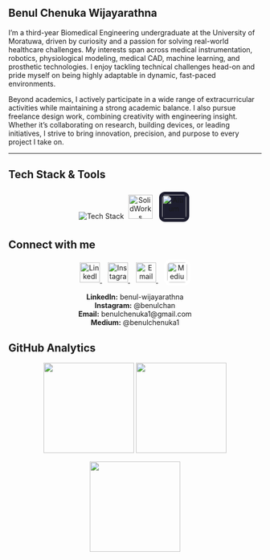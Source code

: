## Benul Chenuka Wijayarathna  

I’m a third-year Biomedical Engineering undergraduate at the University of Moratuwa, driven by curiosity and a passion for solving real-world healthcare challenges. My interests span across medical instrumentation, robotics, physiological modeling, medical CAD, machine learning, and prosthetic technologies. I enjoy tackling technical challenges head-on and pride myself on being highly adaptable in dynamic, fast-paced environments.

Beyond academics, I actively participate in a wide range of extracurricular activities while maintaining a strong academic balance. I also pursue freelance design work, combining creativity with engineering insight. Whether it’s collaborating on research, building devices, or leading initiatives, I strive to bring innovation, precision, and purpose to every project I take on.

---

## Tech Stack & Tools

<p align="center">
  <img src="https://skillicons.dev/icons?i=python,cpp,dart,matlab,flutter,tensorflow,opencv,arduino,raspberrypi,latex,vscode,html,css,js,java" alt="Tech Stack" />
  <img src="https://drive.google.com/uc?export=view&id=1h2f5l6dy2Afy4Ss6IyGLMbM1FGF7OXP-" width="1" alt="spacer" /> 
 <img src="https://drive.google.com/uc?export=view&id=1IHV-03e9Kpcxy7mrv1J9KlzkX9gCxzFD"
     height="48"
     alt="SolidWorks" />
  <img src="https://drive.google.com/uc?export=view&id=1h2f5l6dy2Afy4Ss6IyGLMbM1FGF7OXP-" width="1" alt="spacer" />
  <img src="https://drive.google.com/uc?export=view&id=19GvI3RjVH8Na2DmMGR0rlvK4LLp_JRv1" 
     width="48" 
     style="margin: 4px; border-radius: 12px; background-color: #1e1e2f; padding: 6px;" 
     alt="Altium" />

</p>


## Connect with me

<p align="center">
  <a href="https://www.linkedin.com/in/benul-wijayarathna-186374280" target="_blank">
    <img src="https://cdn.jsdelivr.net/gh/devicons/devicon/icons/linkedin/linkedin-original.svg" width="40" alt="LinkedIn"/>
  </a>
  &nbsp;&nbsp;
  <a href="https://www.instagram.com/benulchan/" target="_blank">
    <img src="https://cdn-icons-png.flaticon.com/512/174/174855.png" width="40" alt="Instagram"/>
  </a>
  &nbsp;&nbsp;
  <a href="https://mail.google.com/mail/?view=cm&fs=1&to=benulchenuka1@gmail.com" target="_blank">
    <img src="https://cdn-icons-png.flaticon.com/512/732/732200.png" width="40" alt="Email"/>
  </a>
  &nbsp;&nbsp;
  <a href="https://medium.com/@benulchenuka1" target="_blank">
    <img src="https://upload.wikimedia.org/wikipedia/commons/e/ec/Medium_logo_Monogram.svg"
         width="40"
         style="background-color: white; padding: 6px; border-radius: 12px;"
         alt="Medium"/>
  </a>
</p>

<p align="center">
  <b>LinkedIn:</b> benul-wijayarathna <br>
  <b>Instagram:</b> @benulchan <br>
  <b>Email:</b> benulchenuka1@gmail.com <br>
  <b>Medium:</b> @benulchenuka1
</p>


## GitHub Analytics

<p align="center">
  <img src="https://github-readme-stats.vercel.app/api?username=Blazer2020&show_icons=true&theme=radical" height="180" />
  <img src="https://github-readme-stats.vercel.app/api/top-langs/?username=Blazer2020&layout=compact&theme=radical" height="180" />
</p>

<p align="center">
  <img src="https://streak-stats.demolab.com?user=Blazer2020&theme=radical&hide_border=false" height="180" />
</p>
